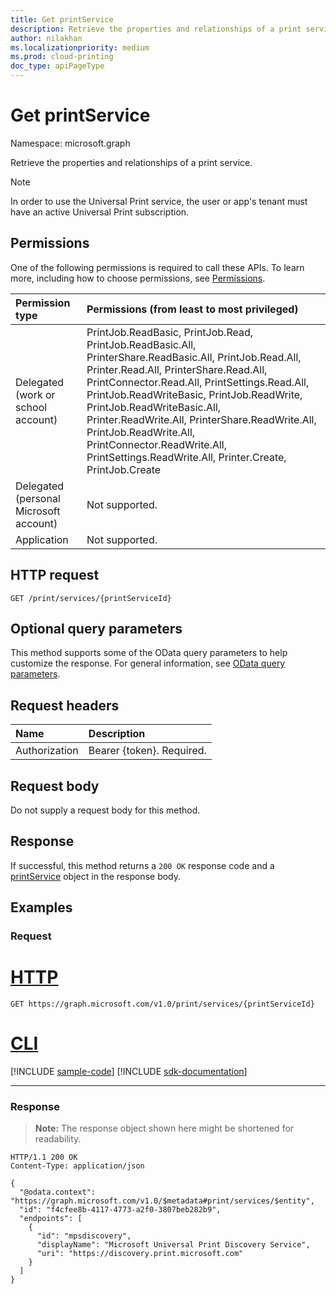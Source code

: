 ```yaml
---
title: Get printService
description: Retrieve the properties and relationships of a print service.
author: nilakhan
ms.localizationpriority: medium
ms.prod: cloud-printing
doc_type: apiPageType
---
```


# Get printService

Namespace: microsoft.graph

Retrieve the properties and relationships of a print service.

> [!NOTE]
> In order to use the Universal Print service, the user or app's tenant must have an active Universal Print subscription.

## Permissions

One of the following permissions is required to call these APIs. To learn more, including how to choose permissions, see [Permissions](/graph/permissions-reference).

| Permission type                        | Permissions (from least to most privileged) |
|:---------------------------------------|:------------------------------------|
| Delegated (work or school account)     | PrintJob.ReadBasic, PrintJob.Read, PrintJob.ReadBasic.All, PrinterShare.ReadBasic.All, PrintJob.Read.All, Printer.Read.All, PrinterShare.Read.All, PrintConnector.Read.All, PrintSettings.Read.All, PrintJob.ReadWriteBasic, PrintJob.ReadWrite, PrintJob.ReadWriteBasic.All, Printer.ReadWrite.All, PrinterShare.ReadWrite.All, PrintJob.ReadWrite.All, PrintConnector.ReadWrite.All, PrintSettings.ReadWrite.All, Printer.Create, PrintJob.Create |
| Delegated (personal Microsoft account) | Not supported.                      |
| Application                            | Not supported.                      |

## HTTP request

<!-- {
  "blockType": "ignored"
}
-->

``` http
GET /print/services/{printServiceId}
```

## Optional query parameters

This method supports some of the OData query parameters to help customize the response. For general information, see [OData query parameters](/graph/query-parameters).

## Request headers

|Name|Description|
|:---|:---|
|Authorization|Bearer {token}. Required.|

## Request body

Do not supply a request body for this method.

## Response

If successful, this method returns a `200 OK` response code and a [printService](../resources/printservice.md) object in the response body.

## Examples

### Request

# [HTTP](#tab/http)
<!-- {
  "blockType": "request",
  "name": "get_printservice"
}
-->
``` http
GET https://graph.microsoft.com/v1.0/print/services/{printServiceId}
```

# [CLI](#tab/cli)
[!INCLUDE [sample-code](../includes/snippets/cli/get-printservice-cli-snippets.md)]
[!INCLUDE [sdk-documentation](../includes/snippets/snippets-sdk-documentation-link.md)]

---

### Response

> **Note:** The response object shown here might be shortened for readability.
<!-- {
  "blockType": "response",
  "truncated": true,
  "@odata.type": "microsoft.graph.printService"
}
-->

``` http
HTTP/1.1 200 OK
Content-Type: application/json

{
  "@odata.context": "https://graph.microsoft.com/v1.0/$metadata#print/services/$entity",
  "id": "f4cfee8b-4117-4773-a2f0-3807beb282b9",
  "endpoints": [
    {
      "id": "mpsdiscovery",
      "displayName": "Microsoft Universal Print Discovery Service",
      "uri": "https://discovery.print.microsoft.com"
    }
  ]
}
```
